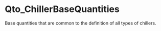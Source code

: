 # Qto_ChillerBaseQuantities

Base quantities that are common to the definition of all types of chillers.<!-- end of definition -->
